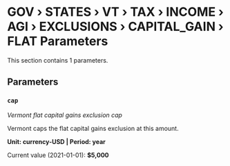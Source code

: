 # GOV › STATES › VT › TAX › INCOME › AGI › EXCLUSIONS › CAPITAL_GAIN › FLAT Parameters

This section contains 1 parameters.

## Parameters

### `cap`
*Vermont flat capital gains exclusion cap*

Vermont caps the flat capital gains exclusion at this amount.

**Unit: currency-USD | Period: year**

Current value (2021-01-01): **$5,000**

